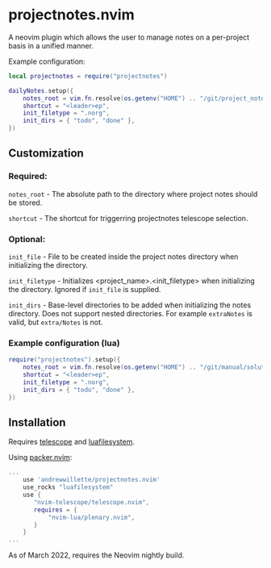 # projectnotes.nvim

A neovim plugin which allows the user to manage notes on a per-project basis in a unified manner.

Example configuration:

```lua
local projectnotes = require("projectnotes")

dailyNotes.setup({
    notes_root = vim.fn.resolve(os.getenv("HOME") .. "/git/project_notes"),
    shortcut = "<leader>ep",
    init_filetype = ".norg",
    init_dirs = { "todo", "done" },
})
```

## Customization

### Required:
`notes_root` - The absolute path to the directory where project notes should be stored.

`shortcut` - The shortcut for triggerring projectnotes telescope selection.

### Optional:
`init_file` - File to be created inside the project notes directory when initializing the directory.

`init_filetype` - Initializes <project_name>.<init_filetype> when initializing the directory. Ignored if `init_file` is supplied.

`init_dirs` - Base-level directories to be added when initializing the notes directory. Does not support nested directories. For example `extraNotes` is valid, but `extra/Notes` is not.

### Example configuration (lua)
```lua
require("projectnotes").setup({
    notes_root = vim.fn.resolve(os.getenv("HOME") .. "/git/manual/solution_specific/"),
    shortcut = "<leader>ep",
    init_filetype = ".norg",
    init_dirs = { "todo", "done" },
})
```

## Installation
Requires [telescope](https://github.com/nvim-telescope/telescope.nvim) and [luafilesystem](https://luarocks.org/modules/hisham/luafilesystem).

Using [packer.nvim](https://github.com/wbthomason/packer.nvim):
```lua
...
    use 'andrewwillette/projectnotes.nvim'
    use_rocks "luafilesystem"
    use {
       "nvim-telescope/telescope.nvim",
       requires = {
           "nvim-lua/plenary.nvim",
       }
    }
...
```

As of March 2022, requires the Neovim nightly build.

